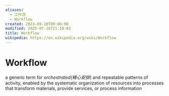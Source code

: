 ```yaml
---
aliases:
  - 工作流
  - Workflow
created: 2023-09-10T00:00:00
modified: 2025-07-16T21:10:03
title: Workflow
wikipedia: https://en.wikipedia.org/wiki/Workflow
---
```


# Workflow

a generic term for *orchestrated(精心安排)* and repeatable patterns of activity, enabled by the systematic organization of resources into processes that transform materials, provide services, or process information
